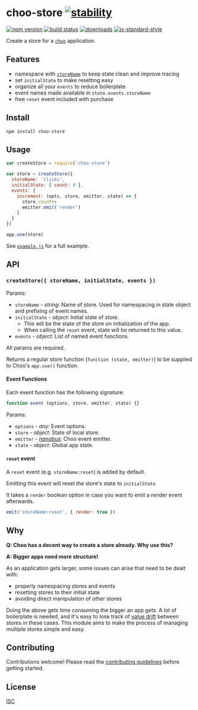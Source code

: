 # choo-store [![stability][0]][1]

[![npm version][2]][3] [![build status][4]][5]
[![downloads][8]][9] [![js-standard-style][10]][11]

Create a store for a [`choo`](https://github.com/choojs/choo) application.

[0]: https://img.shields.io/badge/stability-experimental-orange.svg?style=flat-square
[1]: https://nodejs.org/api/documentation.html#documentation_stability_index
[2]: https://img.shields.io/npm/v/choo-store.svg?style=flat-square
[3]: https://npmjs.org/package/choo-store
[4]: https://img.shields.io/travis/ungoldman/choo-store/master.svg?style=flat-square
[5]: https://travis-ci.org/ungoldman/choo-store
[8]: http://img.shields.io/npm/dm/choo-store.svg?style=flat-square
[9]: https://npmjs.org/package/choo-store
[10]: https://img.shields.io/badge/code%20style-standard-brightgreen.svg?style=flat-square
[11]: https://github.com/feross/standard

## Features

- namespace with [`storeName`](https://github.com/choojs/choo#appusecallbackstate-emitter-app) to keep state clean and improve tracing
- set `initialState` to make resetting easy
- organize all your `events` to reduce boilerplate
- event names made available in `state.events.storeName`
- free `reset` event included with purchase

## Install

```
npm install choo-store
```

## Usage

```js
var createStore = require('choo-store')

var store = createStore({
  storeName: 'clicks',
  initialState: { count: 0 },
  events: {
    increment: (opts, store, emitter, state) => {
      store.count++
      emitter.emit('render')
    }
  }
})

app.use(store)
```

See [`example.js`](./example.js) for a full example.

## API

### `createStore({ storeName, initialState, events })`

Params:

- `storeName` - *string*: Name of store. Used for namespacing in state object and prefixing of event names.
- `initialState` - *object*: Initial state of store.
  - This will be the state of the store on initialization of the app.
  - When calling the `reset` event, state will be returned to this value.
- `events` - *object*: List of named event functions.

All params are required.

Returns a regular store function (`function (state, emitter)`) to be supplied to Choo's `app.use()` function.

#### Event Functions

Each event function has the following signature:

```js
function event (options, store, emitter, state) {}
```

Params:

- `options` - *any*: Event options.
- `store` - *object*: State of local store.
- `emitter` - *[nanobus](https://github.com/choojs/nanobus)*: Choo event emitter.
- `state` - *object*: Global app state.

#### `reset` event

A `reset` event (e.g. `storeName:reset`) is added by default.

Emitting this event will reset the store's state to `initialState`.

It takes a `render` boolean option in case you want to emit a render event afterwards.

```js
emit('storeName:reset', { render: true })
```

## Why

**Q: Choo has a decent way to create a store already. Why use this?**

**A: Bigger apps need more structure!**

As an application gets larger, some issues can arise that need to be dealt with:

- properly namespacing stores and events
- resetting stores to their initial state
- avoiding direct manipulation of other stores

Doing the above gets time consuming the bigger an app gets. A lot of boilerplate is needed, and it's easy to lose track of [value drift](https://universalpaperclips.gamepedia.com/Value_Drift) between stores in these cases. This module aims to make the process of managing multiple stores simple and easy.

## Contributing

Contributions welcome! Please read the [contributing guidelines](CONTRIBUTING.md) before getting started.

## License

[ISC](LICENSE.md)

